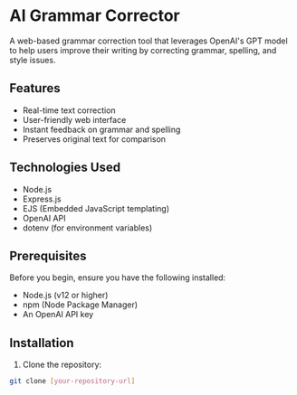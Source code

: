 # AI Grammar Corrector

A web-based grammar correction tool that leverages OpenAI's GPT model to help users improve their writing by correcting grammar, spelling, and style issues.

## Features

- Real-time text correction
- User-friendly web interface
- Instant feedback on grammar and spelling
- Preserves original text for comparison

## Technologies Used

- Node.js
- Express.js
- EJS (Embedded JavaScript templating)
- OpenAI API
- dotenv (for environment variables)

## Prerequisites

Before you begin, ensure you have the following installed:
- Node.js (v12 or higher)
- npm (Node Package Manager)
- An OpenAI API key

## Installation

1. Clone the repository:
```bash
git clone [your-repository-url]
